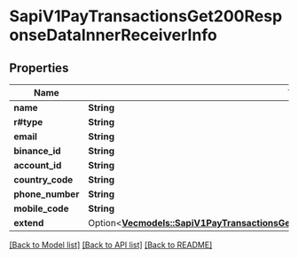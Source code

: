 # SapiV1PayTransactionsGet200ResponseDataInnerReceiverInfo

## Properties

Name | Type | Description | Notes
------------ | ------------- | ------------- | -------------
**name** | **String** |  | 
**r#type** | **String** |  | 
**email** | **String** |  | 
**binance_id** | **String** |  | 
**account_id** | **String** |  | 
**country_code** | **String** |  | 
**phone_number** | **String** |  | 
**mobile_code** | **String** |  | 
**extend** | Option<[**Vec<models::SapiV1PayTransactionsGet200ResponseDataInnerReceiverInfoExtendInner>**](_sapi_v1_pay_transactions_get_200_response_data_inner_receiverInfo_extend_inner.md)> |  | [optional]

[[Back to Model list]](../README.md#documentation-for-models) [[Back to API list]](../README.md#documentation-for-api-endpoints) [[Back to README]](../README.md)


